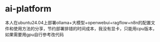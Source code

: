 # ai-platform
本人在ubuntu24.04上部署ollama+大模型+openwebui+ragflow+n8n的配置文件和使用方法的分享，节约部署排错的时间成本，我没有显卡，只能用cpu版本，如果需要用gpu自行参考改代码
